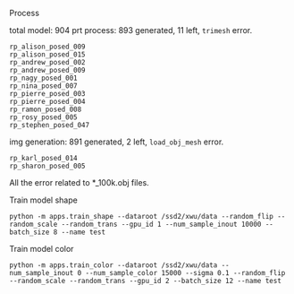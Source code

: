 Process

total model: 904
prt process: 893 generated, 11 left, `trimesh` error.
```
rp_alison_posed_009
rp_alison_posed_015
rp_andrew_posed_002
rp_andrew_posed_009
rp_nagy_posed_001
rp_nina_posed_007
rp_pierre_posed_003
rp_pierre_posed_004
rp_ramon_posed_008
rp_rosy_posed_005
rp_stephen_posed_047
```
img generation: 891 generated, 2 left, `load_obj_mesh` error.
```
rp_karl_posed_014
rp_sharon_posed_005
```

All the error related to *_100k.obj files.

Train model shape
```text
python -m apps.train_shape --dataroot /ssd2/xwu/data --random_flip --random_scale --random_trans --gpu_id 1 --num_sample_inout 10000 --batch_size 8 --name test
```

Train model color
```text
python -m apps.train_color --dataroot /ssd2/xwu/data --num_sample_inout 0 --num_sample_color 15000 --sigma 0.1 --random_flip --random_scale --random_trans --gpu_id 2 --batch_size 12 --name test
```

